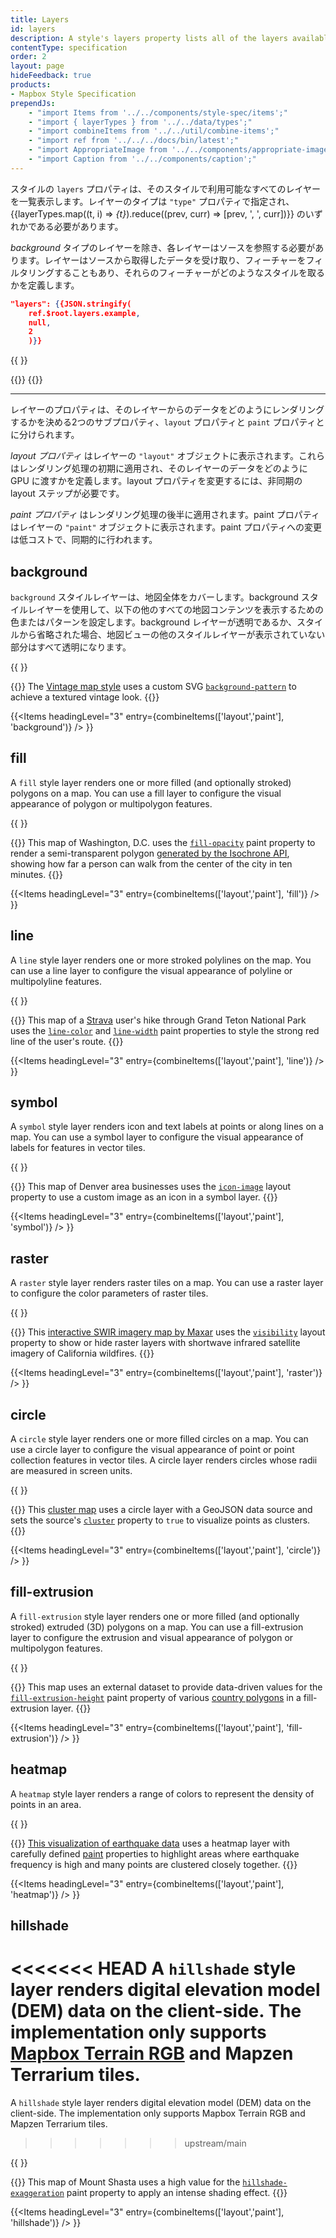 ```yaml
---
title: Layers
id: layers
description: A style's layers property lists all of the layers available in that style.
contentType: specification
order: 2
layout: page
hideFeedback: true
products:
- Mapbox Style Specification
prependJs:
    - "import Items from '../../components/style-spec/items';"
    - "import { layerTypes } from '../../data/types';"
    - "import combineItems from '../../util/combine-items';"
    - "import ref from '../../../docs/bin/latest';"
    - "import AppropriateImage from '../../components/appropriate-image';"
    - "import Caption from '../../components/caption';"
---
```


<!-- A style's `layers` property lists all the layers available in that style. The type of layer is specified by the `"type"` property, and must be one of {{layerTypes.map((t, i) => <var key={i}>{t}</var>).reduce((prev, curr) => [prev, ', ', curr])}}. -->

スタイルの `layers` プロパティは、そのスタイルで利用可能なすべてのレイヤーを一覧表示します。レイヤーのタイプは `"type"` プロパティで指定され、{{layerTypes.map((t, i) => <var key={i}>{t}</var>).reduce((prev, curr) => [prev, ', ', curr])}} のいずれかである必要があります。

<!-- Except for layers of the <var>background</var> type, each layer needs to refer to a source. Layers take the data that they get from a source, optionally filter features, and then define how those features are styled. -->

<var>background</var> タイプのレイヤーを除き、各レイヤーはソースを参照する必要があります。レイヤーはソースから取得したデータを受け取り、フィーチャーをフィルタリングすることもあり、それらのフィーチャーがどのようなスタイルを取るかを定義します。

```json
"layers": {{JSON.stringify(
    ref.$root.layers.example,
    null,
    2
    )}}
```

<!--
START GENERATED CONTENT:
Content in this section is generated directly using the MapLibre Style
Specification. To update any content displayed in this section, make edits to:
https://github.com/maplibre/maplibre-gl-js/blob/main/src/style-spec/reference/v8.json.
-->
{{ <Items entry={ref.layer} />}}
<!-- END GENERATED CONTENT -->

{{<a id="layout-property" className="anchor" />}}
{{<a id="paint-property" className="anchor" />}}

<hr className='my36' />

<!-- Layers have two sub-properties that determine how data from that layer is rendered: `layout` and `paint` properties. -->

レイヤーのプロパティは、そのレイヤーからのデータをどのようにレンダリングするかを決める2つのサブプロパティ、`layout` プロパティと `paint` プロパティとに分けられます。

<!-- _Layout properties_ appear in the layer's `"layout"` object. They are applied early in the rendering process and define how data for that layer is passed to the GPU. Changes to a layout property require an asynchronous "layout" step. -->

_layout プロパティ_ はレイヤーの `"layout"` オブジェクトに表示されます。これらはレンダリング処理の初期に適用され、そのレイヤーのデータをどのように GPU に渡すかを定義します。layout プロパティを変更するには、非同期の layout ステップが必要です。

<!-- _Paint properties_ are applied later in the rendering process. Paint properties appear in the layer's `"paint"` object. Changes to a paint property are cheap and happen synchronously. -->

_paint プロパティ_ はレンダリング処理の後半に適用されます。paint プロパティはレイヤーの `"paint"` オブジェクトに表示されます。paint プロパティへの変更は低コストで、同期的に行われます。

<!--
START GENERATED CONTENT:
Content in this section is generated directly using the MapLibre Style
Specification. To update any content displayed in this section, make edits to:
https://github.com/maplibre/maplibre-gl-js/blob/main/src/style-spec/reference/v8.json.
-->

## background

<!-- The `background` style layer covers the entire map. Use a background style layer to configure a color or pattern to show below all other map content. If the background layer is transparent or omitted from the style, any part of the map view that does not show another style layer is transparent. -->

`background` スタイルレイヤーは、地図全体をカバーします。background スタイルレイヤーを使用して、以下の他のすべての地図コンテンツを表示するための色またはパターンを設定します。background レイヤーが透明であるか、スタイルから省略された場合、地図ビューの他のスタイルレイヤーが表示されていない部分はすべて透明になります。

{{
  <AppropriateImage
    imageId="layer-background"
    alt="Vintage map style with a brown halftone background pattern."
  />
}}

{{<Caption>}}
The [Vintage map style](https://blog.mapbox.com/designing-the-vintage-style-in-mapbox-studio-9da4aa2a627f) uses a custom SVG [`background-pattern`](/maplibre-gl-js-docs/style-spec/layers/#paint-background-background-pattern) to achieve a textured vintage look.
{{</Caption>}}

{{<Items headingLevel="3" entry={combineItems(['layout','paint'], 'background')} /> }}

## fill

A `fill` style layer renders one or more filled (and optionally stroked) polygons on a map. You can use a fill layer to configure the visual appearance of polygon or multipolygon features.

{{
  <AppropriateImage
    imageId="layer-fill"
    alt="Map of Washington, D.C. with a purple isochrone polygon in the center."
  />
}}

{{<Caption>}}
This map of Washington, D.C. uses the [`fill-opacity`](/maplibre-gl-js-docs/style-spec/layers/#paint-fill-fill-opacity) paint property to render a semi-transparent polygon [generated by the Isochrone API](/help/tutorials/get-started-isochrone-api/#final-product), showing how far a person can walk from the center of the city in ten minutes.
{{</Caption>}}

{{<Items headingLevel="3" entry={combineItems(['layout','paint'], 'fill')} /> }}

## line

A `line` style layer renders one or more stroked polylines on the map. You can use a line layer to configure the visual appearance of polyline or multipolyline features.

{{
  <AppropriateImage
    imageId="layer-line"
    alt="Outdoors style map with a red line showing a hiking path."
  />
}}

{{<Caption>}}
This map of a [Strava](https://blog.mapbox.com/strava-launches-gorgeous-new-outdoor-maps-977c74cf37f9) user's hike through Grand Teton National Park uses the [`line-color`](/maplibre-gl-js-docs/style-spec/layers/#paint-line-line-color) and [`line-width`](/maplibre-gl-js-docs/style-spec/layers/#paint-line-line-width) paint properties to style the strong red line of the user's route.
{{</Caption>}}

{{<Items headingLevel="3" entry={combineItems(['layout','paint'], 'line')} /> }}

## symbol

A `symbol` style layer renders icon and text labels at points or along lines on a map. You can use a symbol layer to configure the visual appearance of labels for features in vector tiles.

{{
  <AppropriateImage
    imageId="layer-symbol"
    alt="Map with thirty shopping bag icons, color-coded red, orange, and green."
  />
}}

{{<Caption>}}
This map of Denver area businesses uses the [`icon-image`](/maplibre-gl-js-docs/style-spec/layers/#layout-symbol-icon-image) layout property to use a custom image as an icon in a symbol layer.
{{</Caption>}}

{{<Items headingLevel="3" entry={combineItems(['layout','paint'], 'symbol')} /> }}

## raster

A `raster` style layer renders raster tiles on a map. You can use a raster layer to configure the color parameters of raster tiles.

{{
  <AppropriateImage
    imageId="layer-raster"
    alt="Shortwave infrared imagery of California wildfires overlayed near the city of Morgan Hill."
  />
}}

{{<Caption>}}
This [interactive SWIR imagery map by Maxar](https://blog.maxar.com/news-events/2020/maxar-and-mapbox-release-interactive-swir-imagery-map-of-california-wildfires?utm_source=mapbox&utm_medium=blog&utm_campaign=ca-wildfires-2020-map) uses the [`visibility`](/maplibre-gl-js-docs/style-spec/layers/#layout-raster-visibility) layout property to show or hide raster layers with shortwave infrared satellite imagery of California wildfires.
{{</Caption>}}

{{<Items headingLevel="3" entry={combineItems(['layout','paint'], 'raster')} /> }}

## circle

A `circle` style layer renders one or more filled circles on a map. You can use a circle layer to configure the visual appearance of point or point collection features in vector tiles. A circle layer renders circles whose radii are measured in screen units.

{{
  <AppropriateImage
    imageId="layer-circle"
    alt="Map with circles of different sizes and colors."
  />
}}

{{<Caption>}}
This [cluster map](/maplibre-gl-js-docs/example/cluster/) uses a circle layer with a GeoJSON data source and sets the source's [`cluster`](/maplibre-gl-js-docs/style-spec/sources/#geojson-cluster) property to `true` to visualize points as clusters.
{{</Caption>}}

{{<Items headingLevel="3" entry={combineItems(['layout','paint'], 'circle')} /> }}

## fill-extrusion

A `fill-extrusion` style layer renders one or more filled (and optionally stroked) extruded (3D) polygons on a map. You can use a fill-extrusion layer to configure the extrusion and visual appearance of polygon or multipolygon features.

{{
  <AppropriateImage
    imageId="layer-fill-extrusion"
    alt="Map of Europe and North Africa with countries extruded to various heights."
  />
}}

{{<Caption>}}
This map uses an external dataset to provide data-driven values for the [`fill-extrusion-height`](/maplibre-gl-js-docs/style-spec/layers/#paint-fill-extrusion-fill-extrusion-height) paint property of various [country polygons](https://blog.mapbox.com/high-resolution-administrative-country-polygons-in-studio-57cf4abb0768) in a fill-extrusion layer.
{{</Caption>}}

{{<Items headingLevel="3" entry={combineItems(['layout','paint'], 'fill-extrusion')} /> }}

## heatmap

A `heatmap` style layer renders a range of colors to represent the density of points in an area.

{{
  <AppropriateImage
    imageId="layer-heatmap"
    alt="Dark map with a heatmap layer glowing red inside and white outside."
  />
}}

{{<Caption>}}
[This visualization of earthquake data](/maplibre-gl-js-docs/example/heatmap-layer/) uses a heatmap layer with carefully defined [paint](/maplibre-gl-js-docs/style-spec/layers/#paint-property) properties to highlight areas where earthquake frequency is high and many points are clustered closely together.
{{</Caption>}}

{{<Items headingLevel="3" entry={combineItems(['layout','paint'], 'heatmap')} /> }}

## hillshade

<<<<<<< HEAD
A `hillshade` style layer renders digital elevation model (DEM) data on the client-side. The implementation only supports [Mapbox Terrain RGB](/help/how-mapbox-works/mapbox-data/#mapbox-terrain-rgb) and Mapzen Terrarium tiles.
=======
A `hillshade` style layer renders digital elevation model (DEM) data on the client-side. The implementation only supports Mapbox Terrain RGB and Mapzen Terrarium tiles.
>>>>>>> upstream/main

{{
  <AppropriateImage
    imageId="layer-hillshade"
    alt="Map of Mount Shasta rising up with striking texture and shading."
  />
}}

{{<Caption>}}
This map of Mount Shasta uses a high value for the [`hillshade-exaggeration`](/maplibre-gl-js-docs/style-spec/layers/#paint-hillshade-hillshade-exaggeration) paint property to apply an intense shading effect.
{{</Caption>}}

{{<Items headingLevel="3" entry={combineItems(['layout','paint'], 'hillshade')} /> }}

<!-- END GENERATED CONTENT -->
